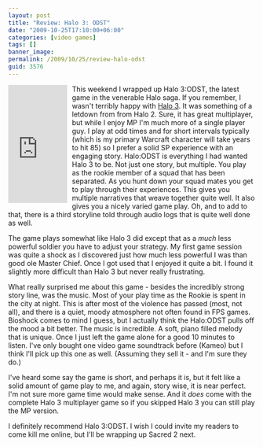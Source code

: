 ```yaml
---
layout: post
title: "Review: Halo 3: ODST"
date: "2009-10-25T17:10:00+06:00"
categories: [video games]
tags: []
banner_image: 
permalink: /2009/10/25/review-halo-odst
guid: 3576
---
```


<iframe src="http://rcm-na.amazon-adsystem.com/e/cm?lt1=_top&bc1=000000&IS2=1&nou=1&bg1=FFFFFF&fc1=000000&lc1=0000FF&t=raymondcamden-20&o=1&p=8&l=as1&m=amazon&f=ifr&asins=B001HWB68K" style="width:120px;height:240px;margin-right:10px" scrolling="no" marginwidth="0" marginheight="0" frameborder="0" align="left"></iframe> 

This weekend I wrapped up Halo 3:ODST, the latest game in the venerable Halo saga. If you remember, I wasn't terribly happy with <a href="http://www.raymondcamden.com/index.cfm/2007/10/13/BioShock-versus-Halo-3">Halo 3</a>. It was something of a letdown from from Halo 2. Sure, it has great multiplayer, but while I enjoy MP I'm much more of a single player guy. I play at odd times and for short intervals typically (which is my primary Warcraft character will take years to hit 85) so I prefer a solid SP experience with an engaging story. Halo:ODST is everything I had wanted Halo 3 to be. Not just one story, but multiple. You play as the rookie member of a squad that has been separated. As you hunt down your squad mates you get to play through their experiences. This gives you multiple narratives that weave together quite well. It also gives you a nicely varied game play. Oh, and to add to that, there is a third storyline told through audio logs that is quite well done as well. 

The game plays somewhat like Halo 3 did except that as a <i>much</i> less powerful soldier you have to adjust your strategy. My first game session was quite a shock as I discovered just how much less powerful I was than good ole Master Chief. Once I got used that I enjoyed it quite a bit. I found it slightly more difficult than Halo 3 but never really frustrating. 

What really surprised me about this game - besides the incredibly strong story line, was the music. Most of your play time as the Rookie is spent in the city at night. This is after most of the violence has passed (most, not all), and there is a quiet, moody atmosphere not often found in FPS games. Bioshock comes to mind I guess, but I actually think the Halo:ODST pulls off the mood a bit better. The music is incredible. A soft, piano filled melody that is unique. Once I just left the game alone for a good 10 minutes to listen. I've only bought one video game soundtrack before (Kameo) but I think I'll pick up this one as well. (Assuming they sell it - and I'm sure they do.) 

I've heard some say the game is short, and perhaps it is, but it felt like a solid amount of game play to me, and again, story wise, it is near perfect. I'm not sure more game time would make sense. And it <i>does</i> come with the complete Halo 3 multiplayer game so if you skipped Halo 3 you can still play the MP version. 

I definitely recommend Halo 3:ODST. I wish I could invite my readers to come kill me online, but I'll be wrapping up Sacred 2 next.